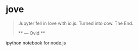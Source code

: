 # jove

> Jupyter fell in love with io.js. Turned into cow. The End.
>
> ** — Ovid **

ipython notebook for node.js



